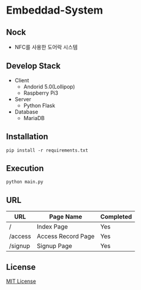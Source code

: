 # Embeddad-System

## Nock
* NFC를 사용한 도어락 시스템

## Develop Stack
* Client
  * Andorid 5.0(Lollipop)
  * Raspberry Pi3
* Server
  * Python Flask
* Database
  * MariaDB

## Installation
```
pip install -r requirements.txt
```

## Execution
```
python main.py
```

## URL
URL  | Page Name | Completed
------- | -------|-----------
/  | Index Page | Yes
/access  | Access Record Page | Yes
/signup | Signup Page | Yes

## License
[MIT License](https://github.com/KimBoWoon/Embeddad-System/blob/master/LICENSE)
